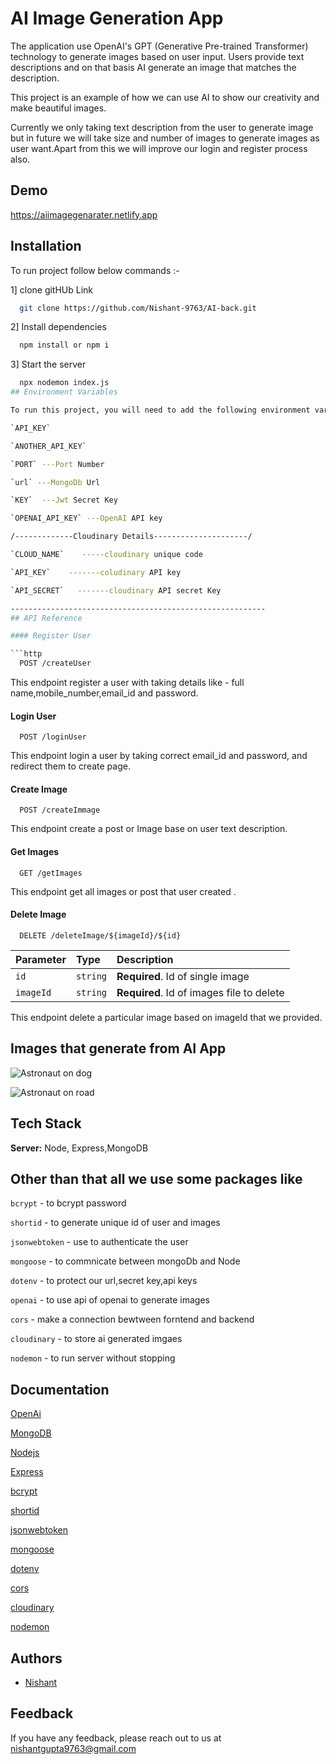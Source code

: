 # AI Image Generation App


The application use OpenAI's GPT (Generative Pre-trained Transformer) technology to generate images based on user input. Users provide text descriptions and on that basis AI generate an image that matches the description.

This project is an example of how we can use AI to show our creativity and make beautiful images.

Currently we only taking text description from the user to generate image but in future we will take size and number of images to generate images as user want.Apart from this we will improve our login and register process also.
## Demo
 
 https://aiimagegenarater.netlify.app


## Installation

To run project follow below commands :-

1] clone gitHUb Link

```bash
  git clone https://github.com/Nishant-9763/AI-back.git
```

2] Install dependencies

```bash
  npm install or npm i
```

3] Start the server

```bash
  npx nodemon index.js
## Environment Variables

To run this project, you will need to add the following environment variables to  your ".env file"

`API_KEY`

`ANOTHER_API_KEY`

`PORT` ---Port Number

`url` ---MongoDb Url

`KEY`  ---Jwt Secret Key

`OPENAI_API_KEY` ---OpenAI API key

/-------------Cloudinary Details---------------------/ 

`CLOUD_NAME`    -----cloudinary unique code      

`API_KEY`    -------coludinary API key

`API_SECRET`   -------cloudinary API secret Key

---------------------------------------------------------
## API Reference

#### Register User

```http
  POST /createUser
```
This endpoint register a user with taking details like  - full name,mobile_number,email_id and password.

#### Login User
```http
  POST /loginUser
```
 This endpoint login a user by taking correct email_id and password, and redirect them to create page.


#### Create Image
```http
  POST /createImmage
```
 This endpoint create a post or Image base on user text description.


#### Get Images

```http
  GET /getImages
```
 This endpoint get all images or post that user created .


#### Delete Image
```http
  DELETE /deleteImage/${imageId}/${id}
```

| Parameter | Type     | Description                       |
| :-------- | :------- | :-------------------------------- |
|`id`       | `string` | **Required**. Id of single image  |
| `imageId` | `string` | **Required**. Id of images file to delete |

 This endpoint delete a particular image based on imageId that we provided.




## Images that generate from AI App 

![Astronaut on dog](https://res.cloudinary.com/ddraawvgd/image/upload/v1681464814/1681464812334.png)

![Astronaut on road](https://res.cloudinary.com/ddraawvgd/image/upload/v1681465018/1681465016237.png)

## Tech Stack

**Server:** Node, Express,MongoDB

## Other than that all we use some packages like 


`bcrypt` - to bcrypt password 

`shortid` - to generate unique id of user and images

`jsonwebtoken` - use to authenticate the user

`mongoose` - to commnicate between mongoDb and Node

`dotenv` - to protect our url,secret key,api keys

`openai` - to use api of openai to generate images

`cors` - make a connection bewtween forntend and backend

`cloudinary` - to store ai generated imgaes 

`nodemon` - to run server without stopping






## Documentation

[OpenAi](https://platform.openai.com/docs/guides/images)

[MongoDB](https://www.mongodb.com/docs/)

[Nodejs](https://nodejs.org/en/docs)

[Express](https://expressjs.com/en/api.html#express)

[bcrypt](https://www.npmjs.com/package/bcrypt)

[shortid](https://www.npmjs.com/package/shortid)

[jsonwebtoken](https://www.npmjs.com/package/jsonwebtoken)

[mongoose](https://mongoosejs.com/docs/documents.html)

[dotenv](https://www.npmjs.com/package/dotenv)

[cors](https://www.npmjs.com/package/cors)

[cloudinary](https://cloudinary.com/documentation)

[nodemon](https://www.npmjs.com/package/nodemon)



## Authors

- [Nishant](https://github.com/Nishant-9763)
## Feedback

If you have any feedback, please reach out to us at nishantgupta9763@gmail.com